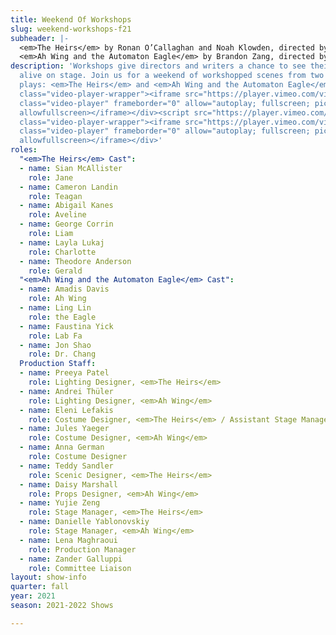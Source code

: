 ```yaml
---
title: Weekend Of Workshops
slug: weekend-workshops-f21
subheader: |-
  <em>The Heirs</em> by Ronan O’Callaghan and Noah Klowden, directed by Noah Klowden
  <em>Ah Wing and the Automaton Eagle</em> by Brandon Zang, directed by Jayda Hart
description: 'Workshops give directors and writers a chance to see their work come
  alive on stage. Join us for a weekend of workshopped scenes from two student-written
  plays: <em>The Heirs</em> and <em>Ah Wing and the Automaton Eagle</em>.<br><div
  class="video-player-wrapper"><iframe src="https://player.vimeo.com/video/644400819?h=fbc08f2e03&color=FF6600&byline=0&portrait=0"
  class="video-player" frameborder="0" allow="autoplay; fullscreen; picture-in-picture"
  allowfullscreen></iframe></div><script src="https://player.vimeo.com/api/player.js"></script><br><div
  class="video-player-wrapper"><iframe src="https://player.vimeo.com/video/644378954?h=becec3fbbf&color=FF6600&byline=0&portrait=0"
  class="video-player" frameborder="0" allow="autoplay; fullscreen; picture-in-picture"
  allowfullscreen></iframe></div>'
roles:
  "<em>The Heirs</em> Cast":
  - name: Sian McAllister
    role: Jane
  - name: Cameron Landin
    role: Teagan
  - name: Abigail Kanes
    role: Aveline
  - name: George Corrin
    role: Liam
  - name: Layla Lukaj
    role: Charlotte
  - name: Theodore Anderson
    role: Gerald
  "<em>Ah Wing and the Automaton Eagle</em> Cast":
  - name: Amadis Davis
    role: Ah Wing
  - name: Ling Lin
    role: the Eagle
  - name: Faustina Yick
    role: Lab Fa
  - name: Jon Shao
    role: Dr. Chang
  Production Staff:
  - name: Preeya Patel
    role: Lighting Designer, <em>The Heirs</em>
  - name: Andrei Thüler
    role: Lighting Designer, <em>Ah Wing</em>
  - name: Eleni Lefakis
    role: Costume Designer, <em>The Heirs</em> / Assistant Stage Manager, <em>Ah Wing</em>
  - name: Jules Yaeger
    role: Costume Designer, <em>Ah Wing</em>
  - name: Anna German
    role: Costume Designer
  - name: Teddy Sandler
    role: Scenic Designer, <em>The Heirs</em>
  - name: Daisy Marshall
    role: Props Designer, <em>Ah Wing</em>
  - name: Yujie Zeng
    role: Stage Manager, <em>The Heirs</em>
  - name: Danielle Yablonovskiy
    role: Stage Manager, <em>Ah Wing</em>
  - name: Lena Maghraoui
    role: Production Manager
  - name: Zander Galluppi
    role: Committee Liaison
layout: show-info
quarter: fall
year: 2021
season: 2021-2022 Shows

---
```

